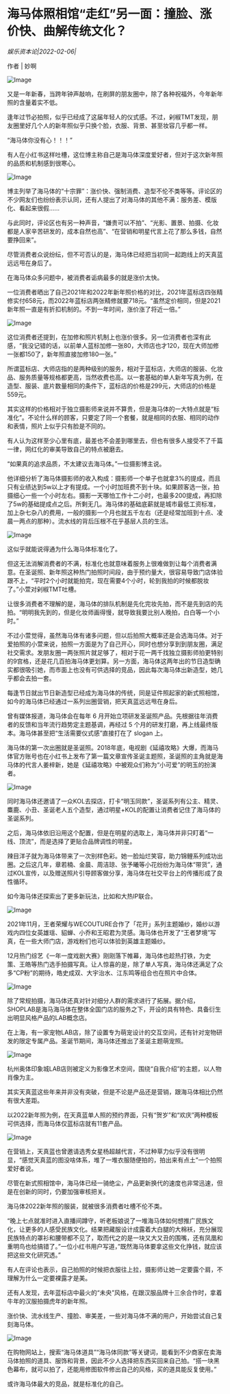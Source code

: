 # 海马体照相馆“走红”另一面：撞脸、涨价快、曲解传统文化？

*娱乐资本论|2022-02-06|*

作者 | 妙啊

![Image](https://inews.gtimg.com/newsapp_bt/0/14492810166/641)

又是一年新春，当跨年钟声敲响，在刷屏的朋友圈中，除了各种祝福外，今年新年照的含量着实不低。

逢年过节必拍照，似乎已经成了这届年轻人的仪式感。不过，剁椒TMT发现，朋友圈里好几个人的新年照似乎只换个脸，衣服、背景、甚至妆容几乎都一样。

“海马体你没有心！！！”

有人在小红书这样吐槽，这位博主称自己是海马体深度爱好者，但对于这次新年照的品质和机制感到很寒心。

![Image](https://inews.gtimg.com/newsapp_bt/0/14492799347/641)

博主列举了海马体的“十宗罪”：涨价快、强制消费、造型不伦不类等等。评论区的不少网友们也纷纷表示认同，还有人提出了对海马体的其他不满：服务差、模版化、看起来很假......

与此同时，评论区也有另一种声音，“嫌贵可以不拍”、“光影、置景、拍摄、化妆都是人家辛苦研发的，成本自然也高”、“在营销和明星代言上花了那么多钱，自然要挣回来”。

尽管消费者众说纷纭，但不可否认的是，海马体已经把当初同一起跑线上的天真蓝远远甩在身后了。

在海马体众多问题中，被消费者诟病最多的就是涨价太快。

一位消费者晒出了自己2021年和2022年新年照价格的对比，2021年蓝标店四张精修实付658元，而2022年蓝标店两张精修就要718元。“虽然定价相同，但是2021新年照一直是有折扣机制的。不到一年时间，涨价涨了将近一倍。”

![Image](https://inews.gtimg.com/newsapp_bt/0/14492799360/641)

这位消费者还提到，在加修和照片机制上也涨价很多。另一位消费者也深有此感，“我没记错的话，以前单人蓝标加修一张80，大师店也才120，现在大师加修一张都150了，新年照直接加修180一张。”

所谓蓝标店、大师店指的是两种级别的服务，相对于蓝标店，大师店的服装、化妆品、服务质量等规格都更高，当然收费也高。以一套基础的单人新年写真为例，在造型、服装、底片数量相同的条件下，蓝标店的价格是299元，大师店的价格是559元。

其实这样的价格相对于独立摄影师来说并不算贵，但是海马体的一大特点就是“标准化”。不论什么样的顾客，只要定了同一个套餐，就是相同的衣服、相同的动作和表情，照片上似乎只有脸是不同的。

有人认为这样至少心里有底，最差也不会差到哪里去，但也有很多人接受不了千篇一律，网红化的审美导致自己的特点被磨去。

“如果真的追求品质，不太建议去海马体。”一位摄影博主说。

他详细分析了海马体摄影师的收入构成：摄影师一个单子也就拿3%的提成，而且只有业绩达到5w以上才有提成。一个小时加班费不到十块。如果顾客选一张，拍摄细心一些一个小时左右。摄影一天哪怕工作十二小时，也最多200提成，再扣除了5w的基础提成点之后。所剩无几。海马体的基础底薪就是城市最低工资标准，加上杂七杂八的费用，一般的摄影一个月也就五千左右（还是经常加班到十点、凌晨一两点的那种）。流水线的背后压根不在乎基层人员的生活。

![Image](https://inews.gtimg.com/newsapp_bt/0/14492799349/641)

这似乎就能说得通为什么海马体标准化了。

但这无法消解消费者的不满，标准化也就意味着服务上很难做到让每个消费者满意。在圣诞照、新年照这种热门拍照时间段，由于预约量大，很容易导致门店体验跟不上，“平时2个小时就能拍完，现在需要4个小时，轮到我拍的时候都脱妆了。”小萱对剁椒TMT吐槽。

让很多消费者不理解的是，海马体的排队机制是先化完妆先拍，而不是先到店的先拍。“明明我先到的，但是化妆师画得慢，就导致我要比别人晚拍，白白等一个小时。”

不过小萱觉得，虽然海马体有诸多问题，但以后拍照大概率还是会选海马体。对于爱拍照的小萱来说，拍照一方面是为了自己开心，同时也想分享到到朋友圈，满足社交需求。发朋友圈一两张照片就足够了，相对于花一两千找独立摄影师拍更特别的9宫格，还是花几百拍海马体更划算。另一方面，海马体这两年出的节日造型确实都很吸引她，而市面上也没有可供选择的竞品，因此每次海马体出新造型，她几乎都会去拍一套。

每逢节日就出节日新造型已经成为海马体的传统，同是证件照起家的新式照相馆，如今的海马体已经通过一系列出圈营销，把天真蓝远远甩在身后。

曾有媒体报道，海马体会在每年 6 月开始立项研发圣诞照产品。先根据往年消费者的反馈和当年流行趋势定主题基调，再经过 5 个月的研发打磨，再上线最终版本。海马体甚至把“生活需要仪式感”直接打在了 slogan 上。

海马体的第一次出圈就是圣诞照。2018年底，电视剧《延禧攻略》大爆，而海马体官方账号也在小红书上发布了第一篇文章宣传圣诞主题照，圣诞照的主角就是海马体的代言人姜梓新，她是《延禧攻略》中被观众们称为“小可爱”的明玉的扮演者。

![Image](https://inews.gtimg.com/newsapp_bt/0/14492799355/641)

同时海马体还邀请了一众KOL去探店，打卡“明玉同款”，圣诞系列有公主、精灵、麋鹿、小丑、圣诞老人五个造型，通过明星+KOL的配置让消费者记住了海马体的圣诞系列。

之后，海马体依旧沿用这个配置，但是在明星的选取上，海马体并非只盯着“一线、顶流”，而是选择了更贴合品牌调性的明星。

辣目洋子就为海马体带来了一次别样色彩。她一脸灿烂笑容，助力锦鲤系列成功出圈。之后这几年，章若楠、金晨、周洁琼、张予曦等小花纷纷为海马体“带货”，通过KOL宣传，以及赠送照片引导顾客做分享，海马体在社交平台上的传播形成了良性循环。

如今海马体还探索出了更多新玩法，比如和大热IP联合。

![Image](https://inews.gtimg.com/newsapp_bt/0/14492799344/641)

2021年11月，王者荣耀与WECOUTURE合作了「花开」系列主题婚纱，婚纱以游戏内四位女英雄瑶、貂蝉、小乔和王昭君为灵感。海马体也开发了“王者梦境”写真，在一些大师门店，游戏粉们也可以体验到英雄主题婚纱。

12月热门综艺《一年一度戏剧大赛》刚刚落下帷幕，海马体也趁热打铁，为史策、王皓等热门选手拍摄写真。让人惊喜的是，除了单人写真，海马体还满足了众多“CP粉”的期待，皓史成双、大宇治水、江东鸣等组合也在照片中合体。

![Image](https://inews.gtimg.com/newsapp_bt/0/14492799351/641)

除了常规拍摄，海马体还真对针对细分人群的需求进行了拓展。据介绍，SHOPLAB是海马海马体在整体全国门店的服务之下，开设的具有特色、具备衍生出明显风格产品的LAB概念店。

在上海，有一家宠物LAB店，除了设置专为萌宠设计的交互空间，还有针对宠物研发的限定专属产品。圣诞节期间，海马体还推出了圣诞主题萌宠照。

![Image](https://inews.gtimg.com/newsapp_bt/0/14492799343/641)

杭州奥体印象城LAB店则被定义为影像艺术空间，围绕“自我介绍”的主题，以人物肖像为主。

其实天真蓝这些年来并非没有突破，但是不论是产品还是营销，跟海马体相比仍然有很大差距。

以2022新年照为例，在天真蓝单人照的预约界面，只有“贺岁”和“欢庆”两种模板可供选择，而海马体仅蓝标店就有11套产品。

![Image](https://inews.gtimg.com/newsapp_bt/0/14492799359/641)

在营销上，天真蓝也曾邀请选秀女星杨超越代言，不过种草力似乎没有很明显，“感觉天真蓝的图没啥体系，堆了一堆衣服随便拍的，拍出来有点土”一个拍照爱好者说。

尽管在新式照相馆中，海马体已经一骑绝尘，产品更新换代的速度也非常迅速，但是在创新的同时，仍要加强审核把关。

海马体2022新年照的服装，就被很多消费者吐槽不伦不类。

“晚上七点就准时进入直播间蹲守，听老板娘说了一堆海马体如何想推广民族文化，让更多的人感受民族文化。结果把藏服设计成露着大白腿的大棉袄，充分展现民族特点的罩衫和腰带都不见了，取而代之的是一块又大又丑的围嘴，还有凤凰和重明鸟也给搞错了。”一位小红书用户写道，”既然海马体要拿这些文化挣钱，就应该把这些文化研究透。”

有人在评论也表示，自己拍照的时候把衣服往上拉，摄影师让她一定要露个肩，不理解为什么一定要裸露才是美。

还有人发现，去年蓝标店中最火的“未央”风格，在跟汉服品牌十三余合作时，拿着牛年的汉服拍摄虎年的新年照。

涨价快、流水线生产、撞脸、审美差，一些对海马体不满的用户，开始尝试自己复刻海马体。

![Image](https://inews.gtimg.com/newsapp_bt/0/14492799346/641)

在购物网站上，搜索“海马体道具”“海马体同款”等关键词，能看到不少商家在卖海马体拍照的道具、服饰和背景，因此不少人选择把东西买回来自己拍。“搭一块黑色幕布，就可以拍了，还能用修图软件修出自己的风格，买的道具能反复使用。”

或许海马体最大的竞品，就是标准化的自己。

